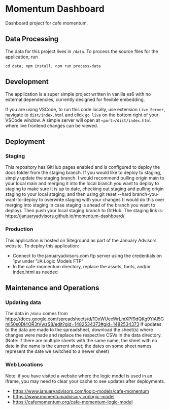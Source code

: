 # Momentum Dashboard

Dashboard project for cafe momentum.

## Data Processing

The data for this project lives in `/data`. To process the source files for the application, run

`cd data; npm install; npm run process-data`

## Development

The application is a super simple project written in vanilla es6 with no external dependencies, currently designed for flexible embedding.

If you are using VSCode, to run this code locally, use extension `Live Server`, navigate to `dist/index.html` and click `go live` on the bottom right of your VSCode window. A simple server will open at `<port>/dist/index.html` where live frontend changes can be viewed. 

## Deployment

### Staging

This repository has GitHub pages enabled and is configured to deploy the docs folder from the staging branch. If you would like to deploy to staging, simply update the staging branch. I would recommend pulling origin main to your local main and merging it into the local branch you want to deploy to staging to make sure it is up to date, checking out staging and pulling origin staging to your local staging, and then using git reset --hard branch-you-want-to-deploy to overwrite staging with your changes (I would do this over merging into staging in case staging is ahead of the branch you want to deploy). Then push your local staging branch to GitHub. The staging link is: https://januaryadvisors.github.io/momentum-dashboard/

### Production

This application is hosted on Siteground as part of the January Advisors website. To deploy this application:

- Connect to the januaryadvisors.com ftp server using the credentials on 1pw under "JA Logic Models FTP"
- In the cafe-momentum directory, replace the assets, fonts, and/or index.html as needed

## Maintenance and Operations

### Updating data

The data in `/data` comes from https://docs.google.com/spreadsheets/d/1OxWUeeWrLmXPf9dQKg9YiAl5Gmi50s0Dl4OR3tVwzS8/edit?gid=1482534373#gid=1482534373
If updates to the data are made to the spreadsheet, download the sheet(s) where changes were made and replace the respective CSVs in the data directory. (Note: if there are multiple sheets with the same name, the sheet with no date in the name is the current sheet; the dates on some sheet names represent the date we switched to a newer sheet)

### Web Locations

Note: if you have visited a website where the logic model is used in an iframe, you may need to clear your cache to see updates after deployments.

- https://www.januaryadvisors.com/logic-models/cafe-momentum
- https://www.momentumadvisory.co/logic-model
- https://cafemomentum.org/cafe-momentum-logic-model
